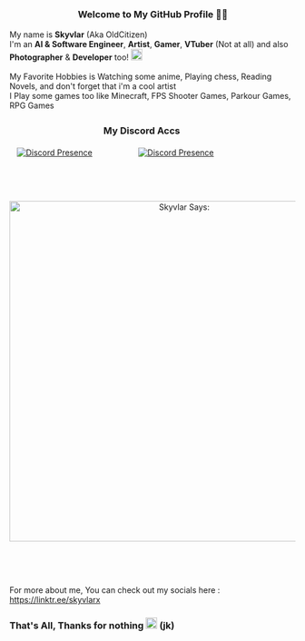 ### ㅤㅤㅤㅤㅤㅤㅤㅤWelcome to My GitHub Profile 👋🏻
My name is **Skyvlar** (Aka OldCitizen) <br />
I'm an **AI & Software Engineer**, **Artist**, **Gamer**, **VTuber** (Not at all) and also **Photographer** & **Developer** too! <img src="https://i.imgur.com/cgRIRHM.png" alt="Emoji" width="20"/>
<br />
<br />
My Favorite Hobbies is Watching some anime, Playing chess, Reading Novels, and don't forget that i'm a cool artist <br />
I Play some games too like Minecraft, FPS Shooter Games, Parkour Games, RPG Games <br />

### ㅤㅤㅤㅤㅤㅤㅤㅤㅤㅤㅤMy Discord Accs 

ㅤ[![Discord Presence](https://lanyard.cnrad.dev/api/1024297429127933952?theme=light&idleMessage=Just%20Chilling.&showDisplayName=true&hideStatus=true)](https://discord.com/users/1024297429127933952)
ㅤㅤㅤㅤㅤㅤ[![Discord Presence](https://lanyard.cnrad.dev/api/860677401884622879?idleMessage=Mystery%20(Account%20for%20Business%20Requests%20Only))](https://discord.com/users/860677401884622879) 

## ㅤㅤㅤㅤㅤㅤㅤㅤㅤㅤㅤㅤㅤㅤㅤㅤㅤ ㅤ  
<p align="center">
  <img src="https://cdn.discordapp.com/attachments/1337351614327033928/1418298192524611768/2222222_1_1.png?ex=68cd9c9f&is=68cc4b1f&hm=bb0cdaaf0e0e0e44d5375bdd83e956733a04164ae030d8d9e8ace185184ecd7e&" alt="Skyvlar Says:" width="600"/>
</p>

## ㅤㅤㅤㅤㅤㅤㅤㅤㅤㅤㅤㅤㅤㅤㅤㅤㅤ
For more about me, You can check out my socials here : https://linktr.ee/skyvlarx

### That's All, Thanks for nothing <img src="https://i.imgur.com/vJzh37p.gif" alt="Eating" width="20"/> (jk)
